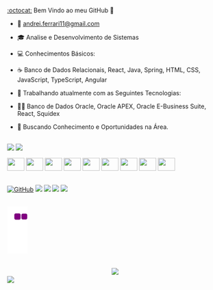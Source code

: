 ###
<a href="https://github.com/oFerrari">:octocat:</a> Bem Vindo ao meu GitHub 👋 

- 📩 andrei.ferrari11@gmail.com                                             
- 🎓 Analise e Desenvolvimento de Sistemas
- 💻 Conhecimentos Básicos:                     
- ☕ Banco de Dados Relacionais, React, Java, Spring, HTML, CSS, JavaScript, TypeScript, Angular
- 💼 Trabalhando atualmente com as Seguintes Tecnologias:
- 🧑‍💻 Banco de Dados Oracle, Oracle APEX, Oracle E-Business Suite, React, Squidex

- 💬 Buscando Conhecimento e Oportunidades na Área.
  
## 

<div>
<img align="center" height="200em" src="https://github-readme-stats.vercel.app/api?username=oFerrari&show_icons=true&theme=radical&include_all_commits=true&count_private=true">
<img align="center" height="200em" src="https://github-readme-stats.vercel.app/api/top-langs/?username=oFerrari&layout=compact&&langs_count=16&theme=radical"/>
</div>


<br />

<div>
    <img height="30" width="40" src="https://www.svgrepo.com/show/448245/oracle.svg" />
    <img height="30" width="40" src="https://cdn.jsdelivr.net/gh/devicons/devicon/icons/react/react-original.svg" />
    <img height="30" width="40" src="https://raw.githubusercontent.com/jmnote/z-icons/master/svg/java.svg">
    <img height="30" width="40" src="https://cdn.jsdelivr.net/gh/devicons/devicon/icons/spring/spring-original.svg" />
    <img height="30" width="40" src="https://cdn.jsdelivr.net/gh/devicons/devicon/icons/html5/html5-original.svg" />  
    <img height="30" width="40" src="https://cdn.jsdelivr.net/gh/devicons/devicon/icons/css3/css3-original.svg" />    
    <img height="30" width="40" src="https://cdn.jsdelivr.net/gh/devicons/devicon/icons/javascript/javascript-original.svg" /> 
    <img height="30" width="40" src="https://cdn.jsdelivr.net/gh/devicons/devicon/icons/typescript/typescript-original.svg" /> 
    <img height="30" width="40" src="https://cdn.jsdelivr.net/gh/devicons/devicon/icons/angular/angular-original.svg" />
</div>


##

<div>
    <a href="https://github.com/oFerrari" target="_blank"><img src="https://img.shields.io/badge/GitHub-100000?style=for-the-badge&logo=github&logoColor=white" alt="GitHub"></a>
    <a href="https://www.linkedin.com/in/andrei-ferrari-domingos-9b6133254/" target="_blank"><img src="https://img.shields.io/badge/LinkedIn-0077B5?style=for-the-badge&logo=linkedin&logoColor=white" target="_blank"></a>
    <a href="mailto:andrei.ferrari11@gmail.com" target="_blank"><img src="https://img.shields.io/badge/Gmail-D14836?style=for-the-badge&logo=gmail&logoColor=white" target="_blank"></a>
    <a href="https://instagram.com/o__ferrarii" target="_blank"><img src="https://img.shields.io/badge/-Instagram-%23E4405F?style=for-the-badge&logo=instagram&logoColor=white" target="_blank"></a>
    <a href="https://pt-br.facebook.com/andrei.ferrari.731" target="_blank"><img src="https://img.shields.io/badge/Facebook-1877F2?style=for-the-badge&logo=facebook&logoColor=white" target="_blank"></a>
</div>
<br />

![Snake animation](https://github.com/oFerrari/oFerrari/blob/output/github-contribution-grid-snake.gif)
<br />
<br />
<div align="center">  
<img  src="https://quotes-github-readme.vercel.app/api?type=horizontal&theme=radical" width="550px"/>
</div>

 <img  src="https://raw.githubusercontent.com/Trilokia/Trilokia/379277808c61ef204768a61bbc5d25bc7798ccf1/bottom_header.svg" />
